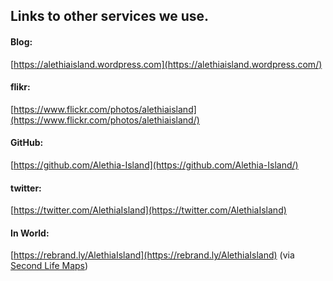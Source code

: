 ## Links to other services we use.

#### Blog:
[https://alethiaisland.wordpress.com](https://alethiaisland.wordpress.com/)

#### flikr:
[https://www.flickr.com/photos/alethiaisland](https://www.flickr.com/photos/alethiaisland/)

#### GitHub:
[https://github.com/Alethia-Island](https://github.com/Alethia-Island/)

#### twitter:
[https://twitter.com/AlethiaIsland](https://twitter.com/AlethiaIsland)

#### In World:
[https://rebrand.ly/AlethiaIsland](https://rebrand.ly/AlethiaIsland) (via [Second Life Maps](https://maps.secondlife.com))
